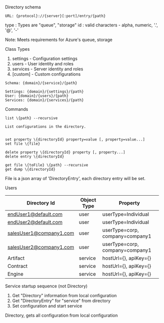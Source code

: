 ﻿Directory schema

~~~
URL: {protocol}://{server}[:port]/entry/{path}
~~~


type : Types are "queue", "storage"
id : valid characters - alpha, numeric, '.', '@', '-'

Note: Meets requirements for Azure's queue, storage

Class Types
1. settings - Configuration settings
2. users - User identity and roles
3. services - Server identity and roles
4. [custom] - Custom configurations

~~~
Schema: {domain}/{service}/{path}

Settings: {domain}/{settings}/{path}
User: {domain}/{users}/{path}
Services: {domain}/{services}/{path}
~~~

Commands

~~~
list \{path} --recursive

List configurations in the directory.


set property \{directoryId} property=value [, property=value...]
set file \{file}

delete property \{directoryId} property [, property...]
delete entry \{directoryId}

get file \{toFile} \{path} --recursive
get dump \{directoryId}
~~~

File is a json array of 'DirectoryEntry', each directory entry will be set.

Users

| Directory Id  | Object Type | Property |
| ------------- | ----------- | -------- |
| endUser1@default.com | user | userType=Individual |
| endUser2@default.com | user | userType=Individual |
| salesUser1@company1.com | user | userType=corp, company=company1 |
| salesUser2@company1.com | user | userType=corp, company=company1 |
| Artifact | service | hostUrl={}, apiKey={} |
| Contract | service | hostUrl={}, apiKey={} |
| Engine | service | hostUrl={}, apiKey={} |



Service startup sequence (not Directory)
1. Get "Directory" information from local configuration
2. Get "DirectoryEntry" for "service" from directory
3. Set configuration and start service

Directory, gets all configuration from local configuration

